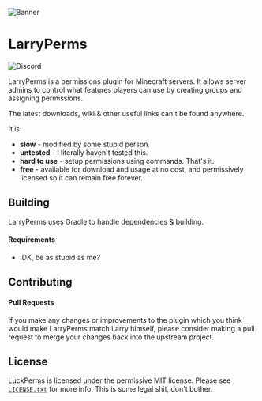 ![](https://imgur.com/dGdzT32.png "Banner")
# LarryPerms

![Discord](https://discord.gg/Dx6SSkx)

LarryPerms is a permissions plugin for Minecraft servers. It allows server admins to control what features players can use by creating groups and assigning permissions.

The latest downloads, wiki & other useful links can't be found anywhere.

It is:

* **slow** - modified by some stupid person.
* **untested** - I literally haven't tested this.
* **hard to use** - setup permissions using commands. That's it.
* **free** - available for download and usage at no cost, and permissively licensed so it can remain free forever.

## Building
LarryPerms uses Gradle to handle dependencies & building.

#### Requirements
* IDK, be as stupid as me?

## Contributing
#### Pull Requests
If you make any changes or improvements to the plugin which you think would make LarryPerms match Larry himself, please consider making a pull request to merge your changes back into the upstream project. 

## License
LuckPerms is licensed under the permissive MIT license. Please see [`LICENSE.txt`](https://github.com/lucko/LuckPerms/blob/master/LICENSE.txt) for more info. This is some legal shit, don't bother.
